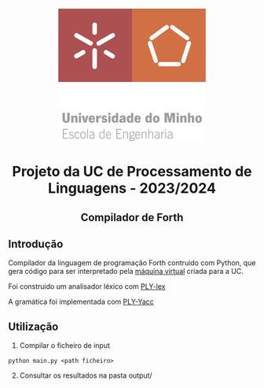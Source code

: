 <p align="center">
  <img src="https://github.com/Duarte0903/IA_UMinho/blob/main/EEUMLOGO.png"/>
</p>

<h1 align="center">Projeto da UC de Processamento de Linguagens - 2023/2024</h1>
<h2 align="center">Compilador de Forth</h2>

## Introdução

Compilador da linguagem de programação Forth contruido com Python, que gera código para ser interpretado pela [máquina virtual](https://ewvm.epl.di.uminho.pt/) criada para a UC.

Foi construido um analisador léxico com [PLY-lex](https://ply.readthedocs.io/en/latest/ply.html#lex)

A gramática foi implementada com [PLY-Yacc](https://ply.readthedocs.io/en/latest/ply.html#yacc)

## Utilização 

1. Compilar o ficheiro de input
```
python main.py <path ficheiro>
```

2. Consultar os resultados na pasta output/
